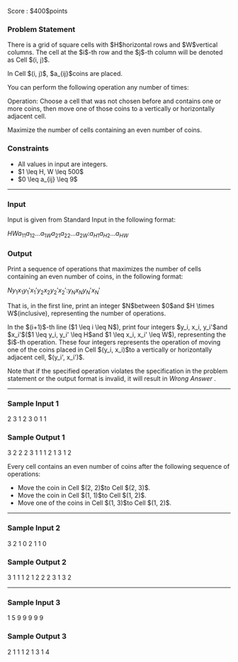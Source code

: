 
<div>

<span>

<span>

<p>
Score : $400$points
</p>

<div>

<section>

### **Problem Statement**

<p>
There is a grid of square cells with $H$horizontal rows and $W$vertical columns. The cell at the $i$-th row and the $j$-th column will be denoted as Cell $(i, j)$.
</p>

<p>
In Cell $(i, j)$, $a_{ij}$coins are placed.
</p>

<p>
You can perform the following operation any number of times:
</p>

<p>
Operation: Choose a cell that was not chosen before and contains one or more coins, then move one of those coins to a vertically or horizontally adjacent cell.
</p>

<p>
Maximize the number of cells containing an even number of coins.
</p>

</section>

</div>

<div>

<section>

### **Constraints**

<ul>

<li>
All values in input are integers.
</li>

<li>
$1 \leq H, W \leq 500$
</li>

<li>
$0 \leq a_{ij} \leq 9$
</li>

</ul>

</section>

</div>

---

<div>

<div>

<section>

### **Input**

<p>
Input is given from Standard Input in the following format:
</p>

<div>

$H$$W$$a_{11}$$a_{12}$$...$$a_{1W}$$a_{21}$$a_{22}$$...$$a_{2W}$$:$$a_{H1}$$a_{H2}$$...$$a_{HW}$
</div>

</section>

</div>

<div>

<section>

### **Output**

<p>
Print a sequence of operations that maximizes the number of cells containing an even number of coins, in the following format:
</p>

<div>

$N$$y_1$$x_1$$y_1'$$x_1'$$y_2$$x_2$$y_2'$$x_2'$$:$$y_N$$x_N$$y_N'$$x_N'$
</div>

<p>
That is, in the first line, print an integer $N$between $0$and $H \times W$(inclusive), representing the number of operations.
</p>

<p>
In the $(i+1)$-th line ($1 \leq i \leq N$), print four integers $y_i, x_i, y_i'$and $x_i'$($1 \leq y_i, y_i' \leq H$and $1 \leq x_i, x_i' \leq W$), representing the $i$-th operation. These four integers represents the operation of moving one of the coins placed in Cell $(y_i, x_i)$to a vertically or horizontally adjacent cell, $(y_i', x_i')$.
</p>

<p>
Note that if the specified operation violates the specification in the problem statement or the output format is invalid, it will result in 
<em>
Wrong Answer
</em>
.
</p>

</section>

</div>

</div>

---

<div>

<section>

### **Sample Input 1**

<div>

2 3
1 2 3
0 1 1

</div>

</section>

</div>

<div>

<section>

### **Sample Output 1**

<div>

3
2 2 2 3
1 1 1 2
1 3 1 2

</div>

<p>
Every cell contains an even number of coins after the following sequence of operations:
</p>

<ul>

<li>
Move the coin in Cell $(2, 2)$to Cell $(2, 3)$.
</li>

<li>
Move the coin in Cell $(1, 1)$to Cell $(1, 2)$.
</li>

<li>
Move one of the coins in Cell $(1, 3)$to Cell $(1, 2)$.
</li>

</ul>

</section>

</div>

---

<div>

<section>

### **Sample Input 2**

<div>

3 2
1 0
2 1
1 0

</div>

</section>

</div>

<div>

<section>

### **Sample Output 2**

<div>

3
1 1 1 2
1 2 2 2
3 1 3 2

</div>

</section>

</div>

---

<div>

<section>

### **Sample Input 3**

<div>

1 5
9 9 9 9 9

</div>

</section>

</div>

<div>

<section>

### **Sample Output 3**

<div>

2
1 1 1 2
1 3 1 4

</div>

</section>

</div>

</span>

</span>

</div>
